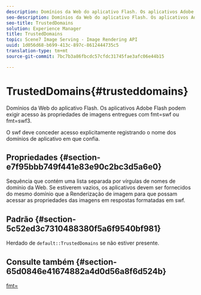 ```yaml
---
description: Domínios da Web do aplicativo Flash. Os aplicativos Adobe Flash podem exigir acesso às propriedades de imagens entregues com fmt=swf ou fmt=swf3.
seo-description: Domínios da Web do aplicativo Flash. Os aplicativos Adobe Flash podem exigir acesso às propriedades de imagens entregues com fmt=swf ou fmt=swf3.
seo-title: TrustedDomains
solution: Experience Manager
title: TrustedDomains
topic: Scene7 Image Serving - Image Rendering API
uuid: 1d056d68-b699-413c-897c-8612444735c5
translation-type: tm+mt
source-git-commit: 7bc7b3a86fbcdc57cfdc31745fae3afc06e44b15

---
```



# TrustedDomains{#trusteddomains}

Domínios da Web do aplicativo Flash. Os aplicativos Adobe Flash podem exigir acesso às propriedades de imagens entregues com fmt=swf ou fmt=swf3.

O swf deve conceder acesso explicitamente registrando o nome dos domínios de aplicativo em que confia.

## Propriedades {#section-e7f95bbb749f441e83e90c2bc3d5a6e0}

Sequência que contém uma lista separada por vírgulas de nomes de domínio da Web. Se estiverem vazios, os aplicativos devem ser fornecidos do mesmo domínio que a Renderização de imagem para que possam acessar as propriedades das imagens em respostas formatadas em swf.

## Padrão {#section-5c52ed3c7310488380f5a6f9540bf981}

Herdado de `default::TrustedDomains` se não estiver presente.

## Consulte também {#section-65d0846e41674882a4d0d56a8f6d524b}

[fmt=](../../../../../is-api/http-ref/image-serving-api-ref/c-http-protocol-reference/c-command-reference/r-is-http-fmt.md#reference-cdf10043423b45ba9fe15157fb3ae37a)
